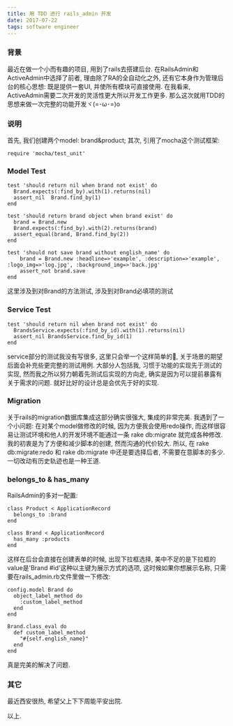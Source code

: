 ```yaml
---
title: 用 TDD 进行 rails_admin 开发
date: 2017-07-22
tags: software engineer
---
```


### 背景

最近在做一个小而有趣的项目, 用到了rails去搭建后台. 在RailsAdmin和ActiveAdmin中选择了前者, 理由除了RA的全自动化之外, 还有它本身作为管理后台的核心思想: 既是提供一套UI, 并使所有模块可直接使用. 在我看来, ActiveAdmin需要二次开发的灵活性更大所以开发工作更多. 那么这次就用TDD的思想来做一次完整的功能开发ヾ(=･ω･=)o

### 说明

首先, 我们创建两个model: brand&product; 其次, 引用了mocha这个测试框架:
```
require 'mocha/test_unit'
```

### Model Test

```
test 'should return nil when brand not exist' do
  Brand.expects(:find_by).with(1).returns(nil)
  assert_nil  Brand.find_by(1)
end

test 'should return brand object when brand exist' do
  brand = Brand.new
  Brand.expects(:find_by).with(2).returns(brand)
  assert_equal(brand, Brand.find_by(2))
end

test 'should not save brand without english_name' do
	brand = Brand.new :headline=>'example', :description=>'example', :logo_img=>'log.jpg', :background_img=>'back.jpg'
	assert_not brand.save
end
```
这里涉及到对Brand的方法测试, 涉及到对Brand必填项的测试

### Service Test

```
test 'should return nil when brand not exist' do
  BrandsService.expects(:find_by_id).with(1).returns(nil)
  assert_nil BrandsService.find_by_id(1)
end
```
service部分的测试我没有写很多, 这里只会举一个这样简单的🌰, 关于场景的期望后面会补充些更完整的测试用例. 大部分人包括我, 习惯于功能的实现先于测试的实现, 然而我之所以努力朝着先测试后实现的方向走, 确实是因为可以提前暴露有关于需求的问题. 就好比好的设计总是会优先于好的实现.

### Migration
关于rails的migration数据库集成这部分确实很强大, 集成的非常完美. 我遇到了一个小问题: 在对某个model做修改的时候, 因为方便我会使用redo操作, 而这样很容易让测试环境和他人的开发环境不能通过一条 rake db:migrate 就完成各种修改.
我的初衷是为了方便和减少脚本的创建, 然而沟通的代价较大. 所以, 在 rake db:migrate:redo 和 rake db:migrate 中还是要选择后者, 不需要在意脚本的多少. 一切改动有历史轨迹也是一种王道.

### belongs_to & has_many

RailsAdmin的多对一配置:
```
class Product < ApplicationRecord
  belongs_to :brand
end

class Brand < ApplicationRecord
  has_many :products
end
```
这样在后台会直接在创建表单的时候, 出现下拉框选择, 美中不足的是下拉框的value是'Brand #id'这种以主键为展示方式的选项, 这时候如果你想展示名称, 只需要在rails_admin.rb文件里做一下修改:
```
config.model Brand do
  object_label_method do
    :custom_label_method
  end
end

Brand.class_eval do
  def custom_label_method
    "#{self.english_name}"
  end
end
```
真是完美的解决了问题.

### 其它

最近西安很热, 希望父上下下周能平安出院.

以上.
